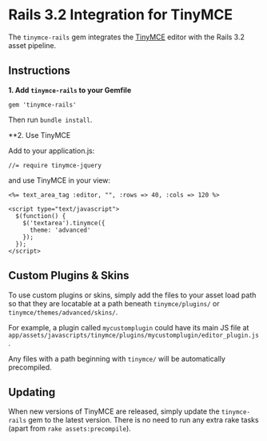 Rails 3.2 Integration for TinyMCE
=================================

The `tinymce-rails` gem integrates the [TinyMCE](http://www.tinymce.com/) editor with the Rails 3.2 asset pipeline.


Instructions
------------

**1. Add `tinymce-rails` to your Gemfile**

    gem 'tinymce-rails'

Then run `bundle install`.


**2. Use TinyMCE

Add to your application.js:

    //= require tinymce-jquery

and use TinyMCE in your view:

    <%= text_area_tag :editor, "", :rows => 40, :cols => 120 %>

    <script type="text/javascript">
      $(function() {
        $('textarea').tinymce({
          theme: 'advanced'
        });
      });
    </script>


Custom Plugins & Skins
----------------------

To use custom plugins or skins, simply add the files to your asset load path so that they are locatable at a path beneath `tinymce/plugins/` or `tinymce/themes/advanced/skins/`.

For example, a plugin called `mycustomplugin` could have its main JS file at `app/assets/javascripts/tinymce/plugins/mycustomplugin/editor_plugin.js`.

Any files with a path beginning with `tinymce/` will be automatically precompiled.


Updating
--------

When new versions of TinyMCE are released, simply update the `tinymce-rails` gem to the latest version. There is no need to run any extra rake tasks (apart from `rake assets:precompile`).
